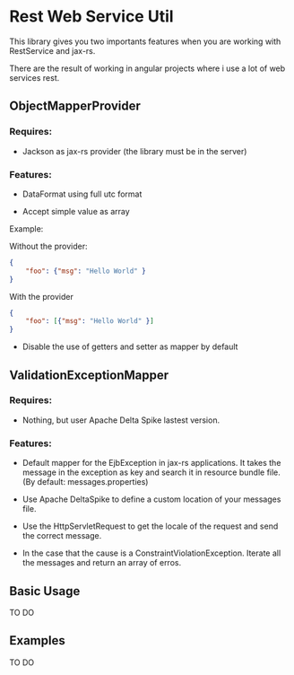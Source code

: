 # Rest Web Service Util

This library gives you two importants features when you are working with RestService and jax-rs.

There are the result of working in angular projects where i use a lot of web services rest.

## ObjectMapperProvider

### Requires:
- Jackson as jax-rs provider (the library must be in the server)

### Features:
- DataFormat using full utc format

- Accept simple value as array

Example: 

Without the provider:

```json
{
    "foo": {"msg": "Hello World" }
}
```

With the provider
```json
{
    "foo": [{"msg": "Hello World" }]
}
```

- Disable the use of getters and setter as mapper by default

## ValidationExceptionMapper

### Requires:
- Nothing, but user Apache Delta Spike lastest version.

### Features:
- Default mapper for the EjbException in jax-rs applications. It takes the message in the exception as key and search it in resource bundle file. (By default: messages.properties)

- Use Apache DeltaSpike to define a custom location of your messages file. 

- Use the HttpServletRequest to get the locale of the request and send the correct message.

- In the case that the cause is a ConstraintViolationException. Iterate all the messages and return an array of erros.

## Basic Usage

TO DO

## Examples

TO DO
